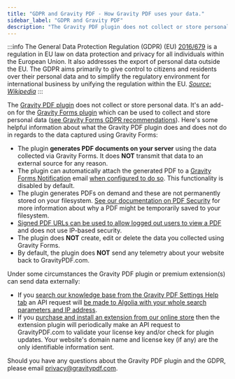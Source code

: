 ```yaml
---
title: "GDPR and Gravity PDF - How Gravity PDF uses your data."
sidebar_label: "GDPR and Gravity PDF"
description: "The Gravity PDF plugin does not collect or store personal data. It's an extension for Gravity Forms which can be used to collect and store personal data."
---
```


:::info
The General Data Protection Regulation (GDPR) (EU) [2016/679](https://eur-lex.europa.eu/legal-content/EN/TXT/?uri=celex%3A32016R0679) is a regulation in EU law on data protection and privacy for all individuals within the European Union. It also addresses the export of personal data outside the EU. The GDPR aims primarily to give control to citizens and residents over their personal data and to simplify the regulatory environment for international business by unifying the regulation within the EU. *[Source: Wikipedia](https://en.wikipedia.org/wiki/General_Data_Protection_Regulation)*
:::

The [Gravity PDF plugin](https://wordpress.org/plugins/gravity-forms-pdf-extended/) does not collect or store personal data. It's an add-on for the [Gravity Forms plugin](https://www.gravityforms.com/) which can be used to collect and store personal data ([see Gravity Forms GDPR recommendations](https://docs.gravityforms.com/wordpress-gravity-forms-and-gdpr-compliance/)). Here's some helpful information about what the Gravity PDF plugin does and does not do in regards to the data captured using Gravity Forms:

-   The plugin **generates PDF documents on your server** using the data collected via Gravity Forms. It does **NOT** transmit that data to an external source for any reason.
-   The plugin can automatically attach the generated PDF to a [Gravity Forms Notification](https://docs.gravityforms.com/configuring-notifications-in-gravity-forms/) email [when configured to do so](setup-pdf.md#notifications). This functionality is disabled by default.
-   The plugin generates PDFs on demand and these are not permanently stored on your filesystem. [See our documentation on PDF Security](pdf-security.md) for more information about why a PDF might be temporarily saved to your filesystem.
-   [Signed PDF URLs can be used to allow logged out users to view a PDF](https://gravitypdf.com/news/gravity-pdf-5-1-has-landed/#signed-pdf-urls) and does not use IP-based security.
-   The plugin does **NOT** create, edit or delete the data you collected using Gravity Forms.
-   By default, the plugin does **NOT** send any telemetry about your website back to GravityPDF.com.

Under some circumstances the Gravity PDF plugin or premium extension(s) can send data externally:

-   If you [search our knowledge base from the Gravity PDF Settings Help tab](global-settings.md#help-tab) an API request will [be made to Algolia with your whole search parameters and IP address](https://www.algolia.com/doc/faq/security-privacy/howto-delete-my-users-data/#for-your-query-metadata-and-system-logs).
-   If you [purchase and install an extension from our online store](https://gravitypdf.com/extension-shop/) then the extension plugin will periodically make an API request to GravityPDF.com to validate your license key and/or check for plugin updates. Your website's domain name and license key (if any) are the only identifiable information sent.

Should you have any questions about the Gravity PDF plugin and the GDPR, please email privacy@gravitypdf.com.
